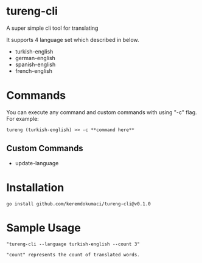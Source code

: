 # tureng-cli

A super simple cli tool for translating

It supports 4 language set which described in below.

- turkish-english
- german-english
- spanish-english
- french-english

# Commands

You can execute any command and custom commands with using "-c" flag. For example:

    tureng (turkish-english) >> -c **command here**

## Custom Commands

- update-language

# Installation

    go install github.com/keremdokumaci/tureng-cli@v0.1.0

# Sample Usage

    "tureng-cli --language turkish-english --count 3"

`"count" represents the count of translated words.`
